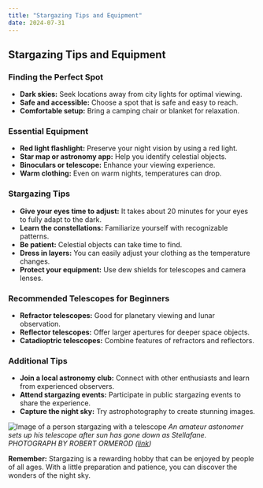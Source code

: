 ```yaml
---
title: "Stargazing Tips and Equipment"
date: 2024-07-31
---
```


## Stargazing Tips and Equipment

### Finding the Perfect Spot
* **Dark skies:** Seek locations away from city lights for optimal viewing.
* **Safe and accessible:** Choose a spot that is safe and easy to reach.
* **Comfortable setup:** Bring a camping chair or blanket for relaxation.

### Essential Equipment
* **Red light flashlight:** Preserve your night vision by using a red light.
* **Star map or astronomy app:** Help you identify celestial objects.
* **Binoculars or telescope:** Enhance your viewing experience.
* **Warm clothing:** Even on warm nights, temperatures can drop.

### Stargazing Tips
* **Give your eyes time to adjust:** It takes about 20 minutes for your eyes to fully adapt to the dark.
* **Learn the constellations:** Familiarize yourself with recognizable patterns.
* **Be patient:** Celestial objects can take time to find.
* **Dress in layers:** You can easily adjust your clothing as the temperature changes.
* **Protect your equipment:** Use dew shields for telescopes and camera lenses.

### Recommended Telescopes for Beginners
* **Refractor telescopes:** Good for planetary viewing and lunar observation.
* **Reflector telescopes:** Offer larger apertures for deeper space objects.
* **Catadioptric telescopes:** Combine features of refractors and reflectors.

### Additional Tips
* **Join a local astronomy club:** Connect with other enthusiasts and learn from experienced observers.
* **Attend stargazing events:** Participate in public stargazing events to share the experience.
* **Capture the night sky:** Try astrophotography to create stunning images.

![Image of a person stargazing with a telescope](https://i.natgeofe.com/n/cc969425-bc76-4bbc-96c6-8941b0bd503f/17_telescope_festival_astronomy_ormerod-24.jpg?w=1436&h=2154)
*An amateur astonomer sets up his telescope after sun has gone down as Stellafane.*
*PHOTOGRAPH BY ROBERT ORMEROD ([link](https://www.nationalgeographic.com/science/article/telescope-festival))*

**Remember:** Stargazing is a rewarding hobby that can be enjoyed by people of all ages. With a little preparation and patience, you can discover the wonders of the night sky.
